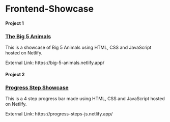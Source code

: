 # Frontend-Showcase

#### Project 1 
### <a href='https://big-5-animals.netlify.app/'>The Big 5 Animals</a>
<p>This is a showcase of Big 5 Animals using HTML, CSS and JavaScript hosted on Netlify. </p>
External Link: https://big-5-animals.netlify.app/

#### Project 2 
### <a href='https://progress-steps-js.netlify.app/'>Progress Step Showcase </a>
<p>This is a 4 step progress bar made using HTML, CSS and JavaScript hosted on Netlify. </p>
External Link: https://progress-steps-js.netlify.app/
